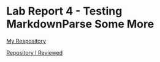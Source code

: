<a>

# Lab Report 4 - Testing MarkdownParse Some More

[My Respository](https://github.com/nquach1515/markdown-parser-cse15l)
<br>

[Repository I Reviewed](https://github.com/Combobyte/markdown-parser)

